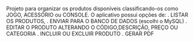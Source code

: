 Projeto para organizar os produtos disponíveis classificando-os como JOGO, ACESSÓRIO ou CONSOLE.
O aplicativo possui opções de:
. LISTAR OS PRODUTOS, 
. ENVIAR PARA O BANCO DE DADOS (escolhi o MySQL)
. EDITAR O PRODUTO ALTERANDO O CÓDIGO,DESCRIÇÃO, PREÇO OU CATEGORIA
. INCLUIR OU EXCLUIR PRODUTO
. GERAR PDF

